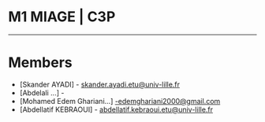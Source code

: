 # M1 MIAGE | C3P

---

# Members

- [Skander AYADI] - skander.ayadi.etu@univ-lille.fr
- [Abdelali ...] -
- [Mohamed Edem Ghariani...] -edemghariani2000@gmail.com
- [Abdellatif KEBRAOUI] - <abdellatif.kebraoui.etu@univ-lille.fr>
